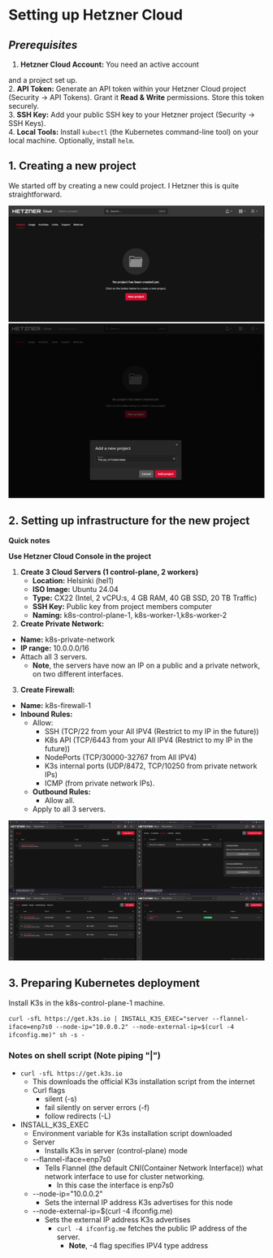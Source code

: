 # Setting up Hetzner Cloud

## *Prerequisites*

1. **Hetzner Cloud Account:** You need an active account 


and a project set up.  
2. **API Token:** Generate an API token within your Hetzner Cloud project (Security \-\> API Tokens). Grant it **Read & Write** permissions. Store this token securely.  
3. **SSH Key:** Add your public SSH key to your Hetzner project (Security \-\> SSH Keys).  
4. **Local Tools:** Install `kubectl` (the Kubernetes command-line tool) on your local machine. Optionally, install `helm`.


## 1. Creating a new project

We started off by creating a new could project. I Hetzner this is quite straightforward.

![New project 1](Pictures/Hetzner_cloud/Hetzner_cloud_new_project.png)
![New project 1](Pictures/Hetzner_cloud/Hetzner_cloud_new_project_name.png)

## 2. Setting up infrastructure for the new project

**Quick notes**

**Use Hetzner Cloud Console in the project**  

1. **Create 3 Cloud Servers (1 control-plane, 2 workers)**
    * **Location:** Helsinki (hel1)  
    * **ISO Image:** Ubuntu 24.04  
    * **Type:** CX22 (Intel, 2 vCPU:s, 4 GB RAM, 40 GB SSD, 20 TB Traffic)  
    * **SSH Key:** Public key from project members computer  
    * **Naming:** k8s-control-plane-1, k8s-worker-1,k8s-worker-2
2. **Create Private Network:**
  * **Name:** k8s-private-network
  * **IP range:** 10.0.0.0/16
  * Attach all 3 servers.
    * **Note**, the servers have now an IP on a public and a private network, on two different interfaces.
3. **Create Firewall:** 
  * **Name:** k8s-firewall-1
  * **Inbound Rules:** 
    * Allow:
      * SSH (TCP/22 from your All IPV4 (Restrict to my IP in the future)) 
      * K8s API (TCP/6443 from your All IPV4 (Restrict to my IP in the future)) 
      * NodePorts (TCP/30000-32767 from All IPV4)
      * K3s internal ports (UDP/8472, TCP/10250 from private network IPs)
      * ICMP (from private network IPs).  
    * **Outbound Rules:** 
      * Allow all.  
    * Apply to all 3 servers.

![New project 1](Pictures/Hetzner_cloud/Hetzner_cloud_project_instances.png)

## 3. Preparing Kubernetes deployment

Install K3s in the k8s-control-plane-1 machine. 

```
curl -sfL https://get.k3s.io | INSTALL_K3S_EXEC="server --flannel-iface=enp7s0 --node-ip="10.0.0.2" --node-external-ip=$(curl -4 ifconfig.me)" sh -s -
```

### Notes on shell script (Note piping "|")

* ```curl -sfL https://get.k3s.io```
  * This downloads the official K3s installation script from the internet
  * Curl flags
    * silent (-s)
    * fail silently on server errors (-f)
    * follow redirects (-L)
* INSTALL_K3S_EXEC
  * Environment variable for K3s installation script downloaded
  * Server
    * Installs K3s in server (control-plane) mode
  * --flannel-iface=enp7s0
    * Tells Flannel (the default CNI(Container Network Interface)) what network interface to use for cluster networking.
      * In this case the interface is enp7s0
  * --node-ip="10.0.0.2"
    * Sets the internal IP address K3s advertises for this node
  * --node-external-ip=$(curl -4 ifconfig.me)
    * Sets the external IP address K3s advertises
      * ```curl -4 ifconfig.me``` fetches the public IP address of the server.
        * **Note**, -4 flag specifies IPV4 type address